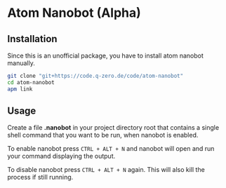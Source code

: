 # Atom Nanobot (Alpha)

## Installation
Since this is an unofficial package, you have to install atom nanobot manually.
```bash
git clone "git+https://code.q-zero.de/code/atom-nanobot"
cd atom-nanobot
apm link
```

## Usage
Create a file **.nanobot** in your project directory root that contains a single shell command that you want to be run, when nanobot is enabled.

To enable nanobot press `CTRL + ALT + N` and nanobot will open and run your command displaying the output.

To disable nanobot press `CTRL + ALT + N` again. This will also kill the process if still running.

